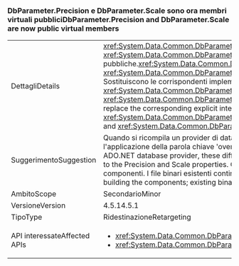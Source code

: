 ### <a name="dbparameterprecision-and-dbparameterscale-are-now-public-virtual-members"></a><span data-ttu-id="86511-101">DbParameter.Precision e DbParameter.Scale sono ora membri virtuali pubblici</span><span class="sxs-lookup"><span data-stu-id="86511-101">DbParameter.Precision and DbParameter.Scale are now public virtual members</span></span>

|   |   |
|---|---|
|<span data-ttu-id="86511-102">Dettagli</span><span class="sxs-lookup"><span data-stu-id="86511-102">Details</span></span>|<span data-ttu-id="86511-103"><xref:System.Data.Common.DbParameter.Precision> e <xref:System.Data.Common.DbParameter.Scale> sono implementati come proprietà virtuali pubbliche.</span><span class="sxs-lookup"><span data-stu-id="86511-103"><xref:System.Data.Common.DbParameter.Precision> and <xref:System.Data.Common.DbParameter.Scale> are implemented as public virtual properties.</span></span> <span data-ttu-id="86511-104">Sostituiscono le corrispondenti implementazioni esplicite dell'interfaccia, <xref:System.Data.Common.DbParameter.System%23Data%23IDbDataParameter%23Precision> e <xref:System.Data.Common.DbParameter.System%23Data%23IDbDataParameter%23Scale>.</span><span class="sxs-lookup"><span data-stu-id="86511-104">They replace the corresponding explicit interface implementations, <xref:System.Data.Common.DbParameter.System%23Data%23IDbDataParameter%23Precision> and <xref:System.Data.Common.DbParameter.System%23Data%23IDbDataParameter%23Scale>.</span></span>|
|<span data-ttu-id="86511-105">Suggerimento</span><span class="sxs-lookup"><span data-stu-id="86511-105">Suggestion</span></span>|<span data-ttu-id="86511-106">Quando si ricompila un provider di database ADO.NET, queste differenze richiederanno l'applicazione della parola chiave 'override' alle proprietà Precision e Scale.</span><span class="sxs-lookup"><span data-stu-id="86511-106">When re-building an ADO.NET database provider, these differences will require the 'override' keyword to be applied to the Precision and Scale properties.</span></span> <span data-ttu-id="86511-107">Questo è necessario solo quando si ricompilano i componenti. I file binari esistenti continueranno a funzionare.</span><span class="sxs-lookup"><span data-stu-id="86511-107">This is only needed when re-building the components; existing binaries will continue to work.</span></span>|
|<span data-ttu-id="86511-108">Ambito</span><span class="sxs-lookup"><span data-stu-id="86511-108">Scope</span></span>|<span data-ttu-id="86511-109">Secondario</span><span class="sxs-lookup"><span data-stu-id="86511-109">Minor</span></span>|
|<span data-ttu-id="86511-110">Versione</span><span class="sxs-lookup"><span data-stu-id="86511-110">Version</span></span>|<span data-ttu-id="86511-111">4.5.1</span><span class="sxs-lookup"><span data-stu-id="86511-111">4.5.1</span></span>|
|<span data-ttu-id="86511-112">Tipo</span><span class="sxs-lookup"><span data-stu-id="86511-112">Type</span></span>|<span data-ttu-id="86511-113">Ridestinazione</span><span class="sxs-lookup"><span data-stu-id="86511-113">Retargeting</span></span>|
|<span data-ttu-id="86511-114">API interessate</span><span class="sxs-lookup"><span data-stu-id="86511-114">Affected APIs</span></span>|<ul><li><xref:System.Data.Common.DbParameter.Precision?displayProperty=nameWithType></li><li><xref:System.Data.Common.DbParameter.Scale?displayProperty=nameWithType></li></ul>|

